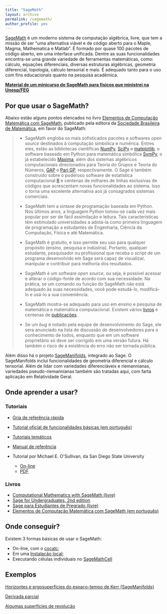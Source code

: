 ```yaml
---
title: "SageMath"
layout: archive
permalink: /sagemath/
author_profile: yes
---
```


[SageMath](https://www.sagemath.org/) é um moderno sistema de computação algébrica, livre, que tem a missão de ser “uma alternativa viável e de código aberto para o Maple, Magma, Mathematica e Matlab”. É formado por quase 100 pacotes de código aberto, em uma interface unificada. Dentre as suas funcionalidades encontra-se uma grande variedade de ferramentas matemáticas, como: cálculo, equações diferenciais, diversas estruturas algébricas, geometria diferencial, topologia, cálculo tensorial e mais. É adequado tanto para o uso com fins educacionais quanto na pesquisa acadêmica. 

[**Material de um minicurso de SageMath para físicos que ministrei na Unesp/FEG**](curso_sage.md)


## Por que usar o SageMath?

Abaixo estão alguns pontos elencados no livro [Elementos de Computação Matemática com SageMath](https://sagectu.com.br/index.html), publicado pela editora da [Sociedade Brasileira de Matemática](https://www.sbm.org.br/), em favor do SageMath:

> - SageMath engloba os mais sofisticados pacotes e softwares *open source* destinados à computação simbólica e numérica. Entres eles, estão as bibliotecas científicas [NumPy](https://www.numpy.org), [SciPy](https://www.scipy.org) e [matplotlib](https://matplotlib.org), o software baseado em Python para matemática simbólica [SymPy](https://www.sympy.org), o já estabelecido [Maxima](https://www.maxima.sourceforge.net), além dos sistemas algébricos computacionais direcionados para Teoria do Grupos e Teoria do Números, [GAP](https://www.gap-system.org) e [Pari GP](https://pari.math.u-bordeaux.fr), respectivamente. O Sage é também construído sobre o poderoso software de estatística computacional [R](https://www.r-project.org) e centenas de milhares de linhas exclusivas de códigos que acrescentam novas funcionalidades ao sistema. Isso o torna uma excelente alternativa aos já consagrados sistemas comerciais.
> - SageMath tem a sintaxe de programação baseada em Python. Nos últimos anos, a linguagem Python tomou-se cada vez mais popular por ser de fácil assimilação e leitura. Tais características têm estimulado universidades a adotá-la como primeira linguagem de programação a estudantes de Engenharia, Ciência da Computação, Física e até Matemática.
> - SageMath é gratuito, e isso permite seu uso para qualquer propósito (ensino, pesquisa e indústria). Portanto, qualquer estudante, pesquisador ou profissional que receba o *script* de um programa desenvolvido em Sage será capaz de visualizar, manipular e contribuir para melhoria dos resultados.
> - SageMath é um software *open source*, ou seja, é possível acessar e alterar o código-fonte de acordo com sua necessidade. Na prática, se um comando ou função do SageMath não está adequado às suas necessidades, você pode estudá-lo, modificá-lo e usá-lo a sua conveniência.
> - SageMath mostra-se adequado para uso em ensino e pesquisa de matemática e matemática computacional. Existem vários [livros](https://www.sagemath.org/library-publications.html#books) e centenas de [publicações](https://www.sagemath.org/library-publications.html).
>
> - Se um *bug* é notado pela equipe de desenvolvimento do Sage, ele sera anunciado na lista de discussão de desenvolvedores para o conhecimento de todos, enquanto que em um software proprietário só deve ser corrigido em uma versão futura. Há também o risco de a existência do erro não ser tornada pública.

Além disso há o projeto [SageManifolds](https://sagemanifolds.obspm.fr/index.html), integrado ao Sage. O SageManifolds inclui funcionalidades de geometria diferencial e cálculo tensorial. Além de lidar com variedades diferenciáveis e riemannianas, variedades pseudo-riemannianas  também são tratadas aqui, com farta aplicação em Relatividade Geral.

## Onde aprender a usar?

### Tutoriais

- [Gria de referência rápida](https://rogeriotc.github.io/files/quickref-calc.pdf)

- [Tutorial oficial de funcionalidades básicas (em português)](https://doc.sagemath.org/html/pt/tutorial/index.html)

- [Tutoriais temáticos](https://doc.sagemath.org/html/en/thematic_tutorials/index.html)

- [Manual de referência](https://doc.sagemath.org/html/en/reference/index.html)

- Tutorial por Michael E. O'Sullivan, da San Diego State University
  - [On-line](https://mosullivan.sdsu.edu/Teaching/sdsu-sage-tutorial/index.html)
  - [PDF](https://mosullivan.sdsu.edu/Teaching/sdsu-sage-tutorial/SDSUSageTutorial.pdf)

### Livros

- [Computational Mathematics with SageMath (livre)](http://sagebook.gforge.inria.fr/english.html)
- [Sage for Undergraduates, 2nd edition](http://www.sageforundergraduates.org/)
- [Sage para Estudiantes de Pregrado (livre)](http://www.sage-para-estudiantes.com/)
- [Elementos de Computação Matemática com SageMath (em português)](https://sagectu.com.br/index.html)

## Onde conseguir?
Existem 3 formas básicas de usar o SageMath:
- On-line, com o [cocalc](https://cocalc.com/app);
- Em uma [Instalação local](https://doc.sagemath.org/html/en/installation/index.html);
- Executando células individuais no [SageMathCell](https://sagecell.sagemath.org/)

## Exemplos

[Horizontes e ergosuperfícies do espaço-tempo de Kerr (SageManifolds)](https://nbviewer.org/github/sagemanifolds/SageManifolds/blob/master/Notebooks/SM_Kerr_surfaces.ipynb)

[Derivada parcial](https://rogeriotc.github.io/files/partial_diff.html)

[Algumas superfícies de revolução](surf_sage.md)

